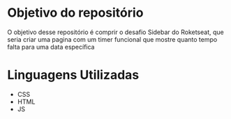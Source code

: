 # Objetivo do repositório
O objetivo desse repositório é comprir o desafio Sidebar do Roketseat, que seria criar uma pagina com um timer funcional que mostre quanto tempo falta para uma data específica

# Linguagens Utilizadas
- CSS
- HTML
- JS

